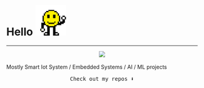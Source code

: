 # Hello   <img src="https://github.com/Ahmedaltu/Ahmedaltu/blob/main/wave.gif" height="80" width="80">


---------------------------------------------------------------------------------------------

<p align="center">
  <img src="https://capsule-render.vercel.app/api?type=waving&color=gradient&height=60&section=footer&width=100"/>
</p>


Mostly Smart Iot System / Embedded Systems / AI / ML projects


<p align="center"><samp>
Check out my repos ⬇️  
  </samp>
</p>





